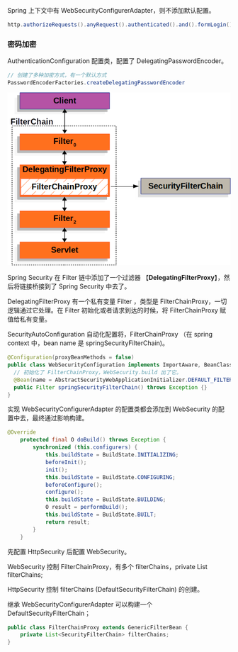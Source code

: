 Spring 上下文中有 WebSecurityConfigurerAdapter，则不添加默认配置。

```java
http.authorizeRequests().anyRequest().authenticated().and().formLogin().and().httpBasic();
```



### 密码加密

AuthenticationConfiguration 配置类，配置了 DelegatingPasswordEncoder。

```java
// 创建了多种加密方式，有一个默认方式
PasswordEncoderFactories.createDelegatingPasswordEncoder
```

![](./img/1.png)



Spring Security 在 Filter 链中添加了一个过滤器 【**DelegatingFilterProxy**】，然后将链接桥接到了 Spring Security 中去了。

DelegatingFilterProxy 有一个私有变量 Filter ，类型是 FilterChainProxy，一切逻辑通过它处理。在 Filter 初始化或者请求到达的时候，将 FilterChainProxy 赋值给私有变量。



SecurityAutoConfiguration 自动化配置将，FilterChainProxy （在 spring context 中，bean name 是 springSecurityFilterChain)。

```java
@Configuration(proxyBeanMethods = false)
public class WebSecurityConfiguration implements ImportAware, BeanClassLoaderAware {
  // 初始化了 FilterChainProxy，WebSecurity.build 出了它。
  @Bean(name = AbstractSecurityWebApplicationInitializer.DEFAULT_FILTER_NAME)
  public Filter springSecurityFilterChain() throws Exception {}
}
```



实现 WebSecurityConfigurerAdapter 的配置类都会添加到 WebSecurity 的配置中去，最终通过影响构建。

```java
@Override
	protected final O doBuild() throws Exception {
		synchronized (this.configurers) {
			this.buildState = BuildState.INITIALIZING;
			beforeInit();
			init();
			this.buildState = BuildState.CONFIGURING;
			beforeConfigure();
			configure();
			this.buildState = BuildState.BUILDING;
			O result = performBuild();
			this.buildState = BuildState.BUILT;
			return result;
		}
	}
```

先配置 HttpSecurity 后配置 WebSecurity。

WebSecurity 控制 FilterChainProxy，有多个  filterChains，private List<SecurityFilterChain> filterChains;

HttpSecurity 控制 filterChains (DefaultSecurityFilterChain) 的创建。

继承 WebSecurityConfigurerAdapter 可以构建一个 DefaultSecurityFilterChain；

```java
public class FilterChainProxy extends GenericFilterBean {
	private List<SecurityFilterChain> filterChains;
}
```

